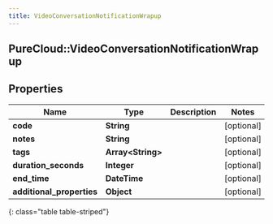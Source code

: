 ```yaml
---
title: VideoConversationNotificationWrapup
---
```

## PureCloud::VideoConversationNotificationWrapup

## Properties

|Name | Type | Description | Notes|
|------------ | ------------- | ------------- | -------------|
| **code** | **String** |  | [optional] |
| **notes** | **String** |  | [optional] |
| **tags** | **Array&lt;String&gt;** |  | [optional] |
| **duration_seconds** | **Integer** |  | [optional] |
| **end_time** | **DateTime** |  | [optional] |
| **additional_properties** | **Object** |  | [optional] |
{: class="table table-striped"}


